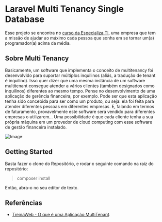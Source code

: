 # Laravel Multi Tenancy Single Database

Esse projeto se encontra no [curso da Especializa TI](https://www.especializati.com.br/curso-laravel-multi-tenancy-single-database), uma empresa que tem a missão de ajudar ao máximo cada pessoa que sonha em se tornar um(a) programador(a) acima da média.

## Sobre Multi Tenancy

Basicamente, um software que implementa o conceito de multitenancy foi desenvolvido para suportar múltiplos inquilinos (aliás, a tradução de tenant é inquilino). Isso quer dizer que uma mesma instância de um software multitenant consegue atender a vários clientes (também designados como inquilinos) diferentes ao mesmo tempo.
Pense no desenvolvimento de uma aplicação de gerência financeira, por exemplo. Pode ser que esta aplicação tenha sido concebida para ser como um produto, ou seja: ela foi feita para atender diferentes pessoas em diferentes empresas. E, falando em termos de faturamento, provavelmente este software será vendido para diferentes empresas o utilizarem… Uma possibilidade é que cada cliente tenha a sua própria máquina em um provedor de cloud computing com esse software de gestão financeira instalado.

![Image](https://i.loli.net/2019/07/15/5d2c1d5bbce8d25924.png)

## Getting Started

Basta fazer o clone do Repositório, e rodar o seguinte comando na raiz do repositório:

> composer install

Então, abra-o no seu editor de texto.

## Referências

- [TreinaWeb - O que é uma Aplicação MultiTenant](https://www.treinaweb.com.br/blog/o-que-e-uma-aplicacao-multitenant/).
